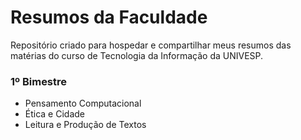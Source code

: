 # Resumos da Faculdade
Repositório criado para hospedar e compartilhar meus resumos das matérias do curso de Tecnologia da Informação da UNIVESP.


### 1º Bimestre
- Pensamento Computacional
- Ética e Cidade
- Leitura e Produção de Textos
